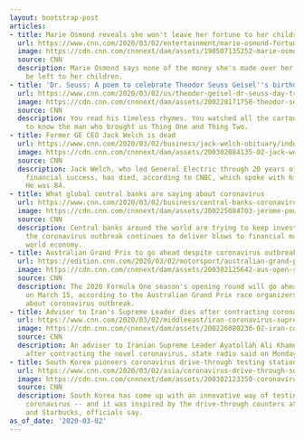 ```yaml
---
layout: bootstrap-post
articles:
- title: Marie Osmond reveals she won't leave her fortune to her children in her will
  url: https://www.cnn.com/2020/03/02/entertainment/marie-osmond-fortune-children/index.html
  image: https://cdn.cnn.com/cnnnext/dam/assets/190507135252-marie-osmond-super-tease.jpg
  source: CNN
  description: Marie Osmond says none of the money she's made over her lifetime will
    be left to her children.
- title: 'Dr. Seuss: A poem to celebrate Theodor Seuss Geisel''s birthday'
  url: https://www.cnn.com/2020/03/02/us/theodor-geisel-dr-seuss-day-trnd/index.html
  image: https://cdn.cnn.com/cnnnext/dam/assets/200228171758-theodor-seuss-geisel-super-tease.jpg
  source: CNN
  description: You read his timeless rhymes. You watched all the cartoons. Now get
    to know the man who brought us Thing One and Thing Two.
- title: Former GE CEO Jack Welch is dead
  url: https://www.cnn.com/2020/03/02/business/jack-welch-obituary/index.html
  image: https://cdn.cnn.com/cnnnext/dam/assets/200302084135-02-jack-welch-general-electric-file-restricted-super-tease.jpg
  source: CNN
  description: Jack Welch, who led General Electric through 20 years of its greatest
    financial success, has died, according to CNBC, which spoke with his wife, Suzy.
    He was 84.
- title: What global central banks are saying about coronavirus
  url: https://www.cnn.com/2020/03/02/business/central-banks-coronavirus/index.html
  image: https://cdn.cnn.com/cnnnext/dam/assets/200225084703-jerome-powell-0212-super-tease.jpg
  source: CNN
  description: Central banks around the world are trying to keep investors calm as
    the coronavirus outbreak continues to deliver blows to financial markets and the
    world economy.
- title: Australian Grand Prix to go ahead despite coronavirus outbreak, say organizers
  url: https://edition.cnn.com/2020/03/02/motorsport/australian-grand-prix-formula-one-coronavirus-spt-intl/index.html
  image: https://cdn.cnn.com/cnnnext/dam/assets/200302125642-aus-open-super-tease.jpg
  source: CNN
  description: The 2020 Formula One season's opening round will go ahead as planned
    on March 15, according to the Australian Grand Prix race organizers, despite concerns
    about coronavirus outbreak.
- title: Adviser to Iran's Supreme Leader dies after contracting coronavirus
  url: https://www.cnn.com/2020/03/02/middleeast/iran-coronavirus-supreme-leader-adviser-intl/index.html
  image: https://cdn.cnn.com/cnnnext/dam/assets/200226080230-02-iran-coronavirus-0226-super-tease.jpg
  source: CNN
  description: An adviser to Iranian Supreme Leader Ayatollah Ali Khamenei has died
    after contracting the novel coronavirus, state radio said on Monday.
- title: South Korea pioneers coronavirus drive-through testing station
  url: https://www.cnn.com/2020/03/02/asia/coronavirus-drive-through-south-korea-hnk-intl/index.html
  image: https://cdn.cnn.com/cnnnext/dam/assets/200302123350-coronavirus-outbreak-drive-through-testing-south-korea-watson-intl-ldn-vpx-00001006-super-tease.jpg
  source: CNN
  description: South Korea has come up with an innovative way of testing for the novel
    coronavirus -- and it was inspired by the drive-through counters at McDonalds
    and Starbucks, officials say.
as_of_date: '2020-03-02'
---
```


